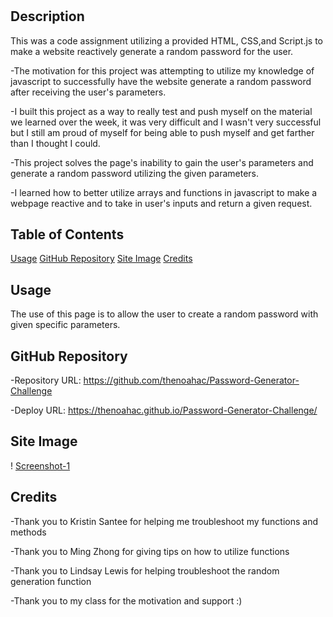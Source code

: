 # <Password-Generator-Challenge>

## Description

This was a code assignment utilizing a provided HTML, CSS,and Script.js to make a website reactively generate a random password for the user.

-The motivation for this project was attempting to utilize my knowledge of javascript to successfully have the website generate a random password after receiving the user's parameters.

-I built this project as a way to really test and push myself on the material we learned over the week, it was very difficult and I wasn't very successful but I still am proud of myself for being able to push myself and get farther than I thought I could.

-This project solves the page's inability to gain the user's parameters and generate a random password utilizing the given parameters.

-I learned how to better utilize arrays and functions in javascript to make a webpage reactive and to take in user's inputs and return a given request.

## Table of Contents

[Usage](#usage)
[GitHub Repository](#github-repository)
[Site Image](#site-image)
[Credits](#credits)

## Usage

The use of this page is to allow the user to create a random password with given specific parameters. 

## GitHub Repository

-Repository URL: https://github.com/thenoahac/Password-Generator-Challenge

-Deploy URL: https://thenoahac.github.io/Password-Generator-Challenge/

## Site Image

! [Screenshot-1](./Assets/Capture.JPG)

## Credits

-Thank you to Kristin Santee for helping me troubleshoot my functions and methods

-Thank you to Ming Zhong for giving tips on how to utilize functions 

-Thank you to Lindsay Lewis for helping troubleshoot the random generation function

-Thank you to my class for the motivation and support :)